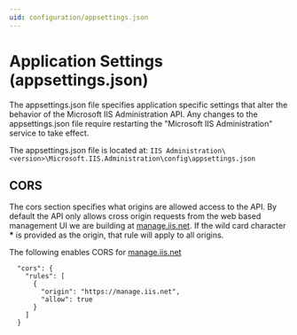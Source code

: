 ```yaml
---
uid: configuration/appsettings.json
---
```


# Application Settings (appsettings.json)

The appsettings.json file specifies application specific settings that alter the behavior of the Microsoft IIS Administration API. Any changes to the appsettings.json file require restarting the "Microsoft IIS Administration" service to take effect.

The appsettings.json file is located at: 
`IIS Administration\<version>\Microsoft.IIS.Administration\config\appsettings.json`

## CORS

The cors section specifies what origins are allowed access to the API. By default the API only allows cross origin requests from the web based management UI we are building at [manage.iis.net](https://manage.iis.net). If the wild card character **&ast;** is provided as the origin, that rule will apply to all origins.

The following enables CORS for [manage.iis.net](https://manage.iis.net)
```
  "cors": {
    "rules": [
      {
        "origin": "https://manage.iis.net",
        "allow": true
      }
    ]
  }
```